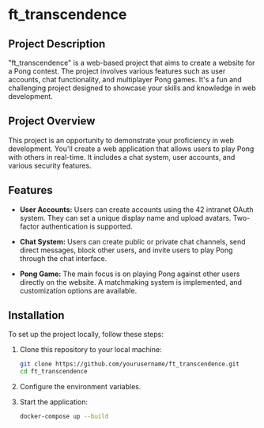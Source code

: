 # ft_transcendence

## Project Description

"ft_transcendence" is a web-based project that aims to create a website for a Pong contest. The project involves various features such as user accounts, chat functionality, and multiplayer Pong games. It's a fun and challenging project designed to showcase your skills and knowledge in web development.

## Project Overview

This project is an opportunity to demonstrate your proficiency in web development. You'll create a web application that allows users to play Pong with others in real-time. It includes a chat system, user accounts, and various security features.

## Features

- **User Accounts:** Users can create accounts using the 42 intranet OAuth system. They can set a unique display name and upload avatars. Two-factor authentication is supported.

- **Chat System:** Users can create public or private chat channels, send direct messages, block other users, and invite users to play Pong through the chat interface.

- **Pong Game:** The main focus is on playing Pong against other users directly on the website. A matchmaking system is implemented, and customization options are available.

## Installation

To set up the project locally, follow these steps:

1. Clone this repository to your local machine:

   ```bash
   git clone https://github.com/yourusername/ft_transcendence.git
   cd ft_transcendence
2. Configure the environment variables.
3. Start the application:
   ```bash
   docker-compose up --build




